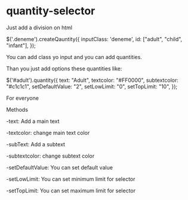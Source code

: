# quantity-selector
Just add a division on html

$('.deneme').createQauntity({
            inputClass: 'deneme',
            id: ["adult", "child", "infant"],
        });     
        
You can add class yo input and you can add quantities. 

Than you just add options these quantities like:

$('#adult').quantity({
            text: "Adult",
            textcolor: "#FF0000",
            subtextcolor: "#c1c1c1",
            setDefaultValue: "2",
            setLowLimit: "0",
            setTopLimit: "10",
        });
              
For everyone


Methods

-text: Add a main text

-textcolor: change main text color

-subText: Add a subtext

-subtextcolor: change subtext color

-setDefaultValue: You can set default value

-setLowLimit: You can set minimum limit for selector

-setTopLimit: You can set maximum limit for selector

